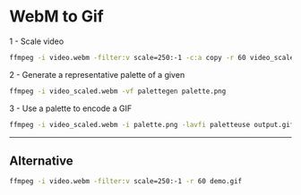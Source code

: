 # WebM to Gif

1 - Scale video

```bash
ffmpeg -i video.webm -filter:v scale=250:-1 -c:a copy -r 60 video_scaled.webm
```

2 - Generate a representative palette of a given

```bash
ffmpeg -i video_scaled.webm -vf palettegen palette.png
```

3 - Use a palette to encode a GIF

```bash
ffmpeg -i video_scaled.webm -i palette.png -lavfi paletteuse output.gif
```

---

## Alternative

```bash
ffmpeg -i video.webm -filter:v scale=250:-1 -r 60 demo.gif
```